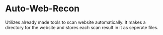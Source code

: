 # Auto-Web-Recon
Utilizes already made tools to scan website automatically. It makes a directory for the website and stores each scan result in it as seperate files.
